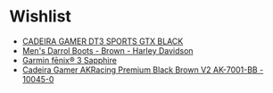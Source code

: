 # Wishlist

- [CADEIRA GAMER DT3 SPORTS GTX BLACK](https://www.terabyteshop.com.br/produto/7306/cadeira-gamer-dt3-sports-gtx-black)
- [Men's Darrol Boots - Brown - Harley Davidson](https://www.harley-davidson.com/store/darrol-boots---brown)
- [Garmin fēnix® 3 Sapphire](https://buy.garmin.com/en-US/US/p/516264)
- [Cadeira Gamer AKRacing Premium Black Brown V2 AK-7001-BB - 10045-0](https://www.kabum.com.br/produto/65362/cadeira-gamer-akracing-premium-black-brown-v2-ak-7001-bb-10045-0/?origem=52&gclid=CMah--7Xz9QCFQcJkQoduQUD4Q)
